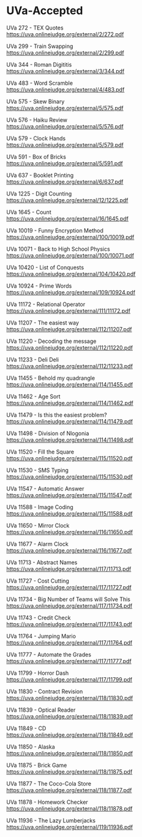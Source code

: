 # UVa-Accepted


UVa 272 - TEX Quotes  
https://uva.onlinejudge.org/external/2/272.pdf

UVa 299 - Train Swapping  
https://uva.onlinejudge.org/external/2/299.pdf

UVa 344 - Roman Digititis  
https://uva.onlinejudge.org/external/3/344.pdf

UVa 483 - Word Scramble  
https://uva.onlinejudge.org/external/4/483.pdf

UVa 575 - Skew Binary  
https://uva.onlinejudge.org/external/5/575.pdf

UVa 576 - Haiku Review  
https://uva.onlinejudge.org/external/5/576.pdf

UVa 579 - Clock Hands  
https://uva.onlinejudge.org/external/5/579.pdf

UVa 591 - Box of Bricks  
https://uva.onlinejudge.org/external/5/591.pdf

UVa 637 - Booklet Printing  
https://uva.onlinejudge.org/external/6/637.pdf

UVa 1225 - Digit Counting  
https://uva.onlinejudge.org/external/12/1225.pdf

UVa 1645 - Count  
https://uva.onlinejudge.org/external/16/1645.pdf

UVa 10019 - Funny Encryption Method  
https://uva.onlinejudge.org/external/100/10019.pdf

UVa 10071 - Back to High School Physics  
https://uva.onlinejudge.org/external/100/10071.pdf

UVa 10420 - List of Conquests  
https://uva.onlinejudge.org/external/104/10420.pdf

UVa 10924 - Prime Words  
https://uva.onlinejudge.org/external/109/10924.pdf

UVa 11172 - Relational Operator  
https://uva.onlinejudge.org/external/111/11172.pdf

UVa 11207 - The easiest way  
https://uva.onlinejudge.org/external/112/11207.pdf

UVa 11220 - Decoding the message  
https://uva.onlinejudge.org/external/112/11220.pdf

UVa 11233 - Deli Deli  
https://uva.onlinejudge.org/external/112/11233.pdf

UVa 11455 - Behold my quadrangle  
https://uva.onlinejudge.org/external/114/11455.pdf

UVa 11462 - Age Sort  
https://uva.onlinejudge.org/external/114/11462.pdf

UVa 11479 - Is this the easiest problem?  
https://uva.onlinejudge.org/external/114/11479.pdf

UVa 11498 - Division of Nlogonia  
https://uva.onlinejudge.org/external/114/11498.pdf

UVa 11520 - Fill the Square  
https://uva.onlinejudge.org/external/115/11520.pdf

UVa 11530 - SMS Typing  
https://uva.onlinejudge.org/external/115/11530.pdf

UVa 11547 - Automatic Answer  
https://uva.onlinejudge.org/external/115/11547.pdf

UVa 11588 - Image Coding  
https://uva.onlinejudge.org/external/115/11588.pdf

UVa 11650 - Mirror Clock  
https://uva.onlinejudge.org/external/116/11650.pdf

UVa 11677 - Alarm Clock  
https://uva.onlinejudge.org/external/116/11677.pdf

UVa 11713 - Abstract Names  
https://uva.onlinejudge.org/external/117/11713.pdf

UVa 11727 - Cost Cutting  
https://uva.onlinejudge.org/external/117/11727.pdf

UVa 11734 - Big Number of Teams will Solve This  
https://uva.onlinejudge.org/external/117/11734.pdf

UVa 11743 - Credit Check  
https://uva.onlinejudge.org/external/117/11743.pdf

UVa 11764 - Jumping Mario  
https://uva.onlinejudge.org/external/117/11764.pdf

UVa 11777 - Automate the Grades  
https://uva.onlinejudge.org/external/117/11777.pdf

UVa 11799 - Horror Dash  
https://uva.onlinejudge.org/external/117/11799.pdf

UVa 11830 - Contract Revision  
https://uva.onlinejudge.org/external/118/11830.pdf

UVa 11839 - Optical Reader  
https://uva.onlinejudge.org/external/118/11839.pdf

UVa 11849 - CD  
https://uva.onlinejudge.org/external/118/11849.pdf

UVa 11850 - Alaska  
https://uva.onlinejudge.org/external/118/11850.pdf

UVa 11875 - Brick Game  
https://uva.onlinejudge.org/external/118/11875.pdf

UVa 11877 - The Coco-Cola Store  
https://uva.onlinejudge.org/external/118/11877.pdf

UVa 11878 - Homework Checker  
https://uva.onlinejudge.org/external/118/11878.pdf

UVa 11936 - The Lazy Lumberjacks  
https://uva.onlinejudge.org/external/119/11936.pdf
